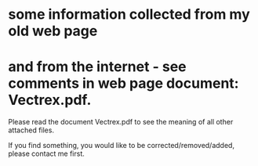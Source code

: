 # some information collected from my old web page 

# and from the internet - see comments in web page document: Vectrex.pdf.

Please read the document Vectrex.pdf to see the meaning of all other attached files.

If you find something, you would like to be corrected/removed/added, please contact me first.
